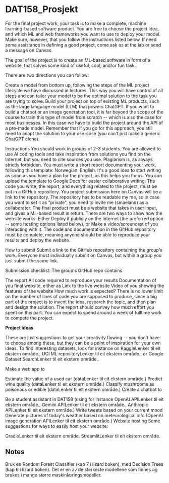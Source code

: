 # DAT158_Prosjekt

For the final project work, your task is to make a complete, machine learning-based software product. You are free to choose the project idea, and which ML and web frameworks you want to use to deploy your model. Make sure, however, that you follow the instructions listed below. If need some assistance in defining a good project, come ask us at the lab or send a message on Canvas.

The goal of the project is to create an ML-based software in form of a website, that solves some kind of useful, cool, and/or fun task.

There are two directions you can follow:

Create a model from bottom up, following the steps of the ML project lifecycle we have discussed in lectures. This way you will have control of all steps and can tailor your model to be the optimal solution to the task you are trying to solve.
Build your project on top of existing ML products, such as the large language model (LLM) that powers ChatGPT. If you want to build a chatbot or an image generation tool, it is far beyond the scope of the course to train this type of model from scratch -- which is also the case for most businesses. In this case we have to build the project around the API of a pre-made model.
Remember that if you go for this approach, you still need to adapt the solution to your use-case (you can't just make a generic ChatGPT clone).
 
Instructions
You should work in groups of 2-3 students.
You are allowed to use AI coding tools and take inspiration from solutions you find on the Internet, but you need to cite sources you use. Plagiarism is, as always, strictly forbidden.
You must write a short report documenting your work, following this template: Norwegian, English. It's a good idea to start writing as soon as you have a plan for the project, as this helps you focus. You can upload the template to Google Docs for easier collaborative writing.
The code you write, the report, and everything related to the project, must be put in a GitHub repository. You project submission here on Canvas will be a link to the repository. The repository has to be readable my me, so in case you want to set it as "private", you need to invite me (smaeland) as a collaborator.
The final product must be a website that takes in user input, and gives a ML-based result in return. There are two ways to show how the website works: Either
Deploy it publicly on the Internet (the preferred option -- some hosting options listed below), or
Make a video/screencast of you interacting with it.
The code and documentation in the GitHub repository must be complete, meaning anyone should be able to reproduce your results and deploy the website.

How to submit
Submit a link to the GitHub repository containing the group's work. Everyone must individually submit on Canvas, but within a group you just submit the same link.

Submission checklist:
The group's GitHub repo contains

The report
All code required to reproduce your results
Documentation of you final website, either as
Link to the live website
Video of you showing the features of the website
How much work is expected?
There is no lower limit on the number of lines of code you are supposed to produce, since a big part of the project is to invent the idea, research the topic, and then plan and design the solution. The report should convey how much effort you spent on this part. You can expect to spend around a week of fulltime work to compete the project.

**Project ideas**

These are just suggestions to get your creativity flowing -- you don't have to choose among these, but they can be a point of inspiration for your own ideas. To find interesting datasets, look for instance on KaggleLenker til eit ekstern område., UCI ML repositoryLenker til eit ekstern område., or Google Dataset SearchLenker til eit ekstern område..

Make a web app to

Estimate the value of a used car (dataLenker til eit ekstern område.)
Predict wine quality (dataLenker til eit ekstern område.)
Classify mushrooms as poisonous or edible (dataLenker til eit ekstern område.)
Create a chatbot to

Be a student assistant in DAT158 (using for instance OpenAI APILenker til eit ekstern område., Gemini APILenker til eit ekstern område., Anthropic APILenker til eit ekstern område.)
Write tweets based on your current mood
Generate pictures of today's weather based on meteorological info (OpenAI image generation APILenker til eit ekstern område.)
Website hosting
Some suggestions for ways to easily host your website:

GradioLenker til eit ekstern område.
StreamlitLenker til eit ekstern område.

## Notes

Bruk en Random Forest Classifier (kap 7 i lizard boken), med Decision Trees (kap 6 i lizard boken).
Det er en av de sterkeste modellene som finnes og brukes i mange større maskinlæringsmodeller.
